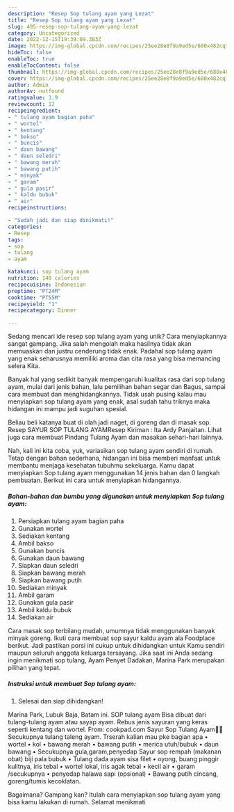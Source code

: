 ```yaml
---
description: "Resep Sop tulang ayam yang Lezat"
title: "Resep Sop tulang ayam yang Lezat"
slug: 495-resep-sop-tulang-ayam-yang-lezat
category: Uncategorized
date: 2022-12-15T19:39:09.383Z
image: https://img-global.cpcdn.com/recipes/25ee28e8f9a9ed5e/680x482cq70/sop-tulang-ayam-foto-resep-utama.jpg
hideToc: false
enableToc: true
enableTocContent: false
thumbnail: https://img-global.cpcdn.com/recipes/25ee28e8f9a9ed5e/680x482cq70/sop-tulang-ayam-foto-resep-utama.jpg
cover: https://img-global.cpcdn.com/recipes/25ee28e8f9a9ed5e/680x482cq70/sop-tulang-ayam-foto-resep-utama.jpg
author: Admin
authorAv: notfound
ratingvalue: 3.9
reviewcount: 12
recipeingredient:
- " tulang ayam bagian paha"
- " wortel"
- " kentang"
- " bakso"
- " buncis"
- " daun bawang"
- " daun seledri"
- " bawang merah"
- " bawang putih"
- " minyak"
- " garam"
- " gula pasir"
- " kaldu bubuk"
- " air"
recipeinstructions:

- "Sudah jadi dan siap dinikmati!"
categories:
- Resep
tags:
- sop
- tulang
- ayam

katakunci: sop tulang ayam 
nutrition: 140 calories
recipecuisine: Indonesian
preptime: "PT24M"
cooktime: "PT55M"
recipeyield: "1"
recipecategory: Dinner

---
```





Sedang mencari ide resep sop tulang ayam yang unik? Cara menyiapkannya sangat gampang. Jika salah mengolah maka hasilnya tidak akan memuaskan dan justru cenderung tidak enak. Padahal sop tulang ayam yang enak seharusnya memiliki aroma dan cita rasa yang bisa memancing selera Kita.





Banyak hal yang sedikit banyak mempengaruhi kualitas rasa dari sop tulang ayam, mulai dari jenis bahan, lalu pemilihan bahan segar dan Bagus, sampai cara membuat dan menghidangkannya. Tidak usah pusing kalau mau menyiapkan sop tulang ayam yang enak,      asal sudah tahu triknya maka hidangan ini mampu jadi suguhan spesial.














Beliau beli katanya buat di olah jadi naget, di goreng dan di masak sop. Resep SAYUR SOP TULANG AYAMResep Kiriman : Ita Ardy Panjaitan. Lihat juga cara membuat Pindang Tulang Ayam dan masakan sehari-hari lainnya.






Nah, kali ini kita coba, yuk, variasikan sop tulang ayam sendiri di rumah. Tetap dengan bahan sederhana, hidangan ini bisa memberi manfaat untuk membantu menjaga kesehatan tubuhmu sekeluarga. Kamu dapat menyiapkan Sop tulang ayam menggunakan 14 jenis bahan dan 0 langkah pembuatan. Berikut ini cara untuk menyiapkan hidangannya.

<!--inarticleads1-->

##### Bahan-bahan dan bumbu yang digunakan untuk menyiapkan Sop tulang ayam:

1. Persiapkan  tulang ayam bagian paha
1. Gunakan  wortel
1. Sediakan  kentang
1. Ambil  bakso
1. Gunakan  buncis
1. Gunakan  daun bawang
1. Siapkan  daun seledri
1. Siapkan  bawang merah
1. Siapkan  bawang putih
1. Sediakan  minyak
1. Ambil  garam
1. Gunakan  gula pasir
1. Ambil  kaldu bubuk
1. Sediakan  air


Cara masak sop terbilang mudah, umumnya tidak menggunakan banyak minyak goreng. Ikuti cara membuat sop sayur kaldu ayam ala Foodplace berikut. Jadi pastikan porsi ini cukup untuk dihidangkan untuk Kamu sendiri maupun seluruh anggota keluarga tersayang. Jika saat ini Anda sedang ingin menikmati sop tulang, Ayam Penyet Dadakan, Marina Park merupakan pilihan yang tepat. 

<!--inarticleads2-->

##### Instruksi untuk membuat Sop tulang ayam:


1. Selesai dan siap dihidangkan!

Marina Park, Lubuk Baja, Batam ini. SOP tulang ayam Bisa dibuat dari tulang-tulang ayam atau sayap ayam. Rebus jenis sayuran yang keras seperti kentang dan wortel. From: cookpad.com Sayur Sop Tulang Ayam🐓🥕 Secukupnya tulang taleng ayam. Trserah kalian mau pke bagian apa • wortel • kol • bawang merah • bawang putih • merica utuh/bubuk • daun bawang • Secukupnya gula,garam,penyedap Sayur sop rempah (makanan obat) biji pala bubuk • Tulang dada ayam sisa filet • oyong, buang pinggir kulitnya, iris tebal • wortel lokal, iris agak tebal • kecil air • garam /secukupnya • penyedap halawa sapi (opsional) • Bawang putih cincang, goreng/tumis kecoklatan. 

Bagaimana? Gampang kan? Itulah cara menyiapkan sop tulang ayam yang bisa kamu lakukan di rumah. Selamat menikmati
